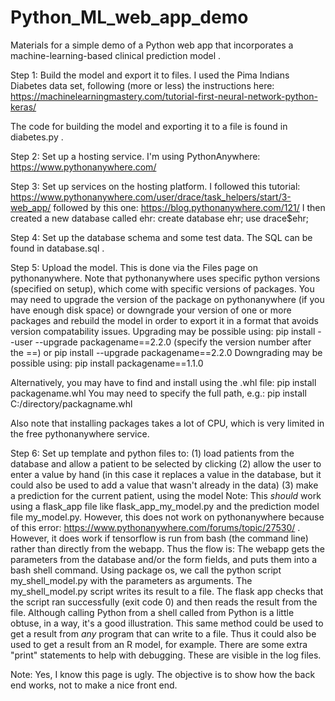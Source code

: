 # Python_ML_web_app_demo
Materials for a simple demo of a Python web app that incorporates a machine-learning-based clinical prediction model .

Step 1: Build the model and export it to files. I used the Pima Indians Diabetes data set, following (more or less) the instructions here:
https://machinelearningmastery.com/tutorial-first-neural-network-python-keras/

The code for building the model and exporting it to a file is found in diabetes.py .

Step 2: Set up a hosting service. I'm using PythonAnywhere: https://www.pythonanywhere.com/

Step 3: Set up services on the hosting platform. I followed this tutorial: https://www.pythonanywhere.com/user/drace/task_helpers/start/3-web_app/
followed by this one: https://blog.pythonanywhere.com/121/
I then created a new database called ehr:
create database ehr;
use drace$ehr;

Step 4: Set up the database schema and some test data. The SQL can be found in database.sql .

Step 5: Upload the model. This is done via the Files page on pythonanywhere. Note that pythonanywhere uses specific python versions (specified on setup), which come with specific versions of packages. You may need to upgrade the version of the package on pythonanywhere (if you have enough disk space) or downgrade your version of one or more packages and rebuild the model in order to export it in a format that avoids version compatability issues.
Upgrading may be possible using:
pip install --user --upgrade packagename==2.2.0
(specify the version number after the ==)
or
pip install --upgrade packagename==2.2.0
Downgrading may be possible using:
pip install packagename==1.1.0

Alternatively, you may have to find and install using the .whl file:
pip install packagename.whl
You may need to specify the full path, e.g.: pip install C:/directory/packagname.whl

Also note that installing packages takes a lot of CPU, which is very limited in the free pythonanywhere service.


Step 6: Set up template and python files to:
(1) load patients from the database and allow a patient to be selected by clicking
(2) allow the user to enter a value by hand (in this case it replaces a value in the database, but it could also be used to add a value that wasn't already in the data)
(3) make a prediction for the current patient, using the model
Note: This *should* work using a flask_app file like flask_app_my_model.py and the prediction model file my_model.py. However, this does not work on pythonanywhere because of this error: https://www.pythonanywhere.com/forums/topic/27530/ .
However, it does work if tensorflow is run from bash (the command line) rather than directly from the webapp.
Thus the flow is:
The webapp gets the parameters from the database and/or the form fields, and puts them into a bash shell command.
Using package os, we call the python script my_shell_model.py with the parameters as arguments.
The my_shell_model.py script writes its result to a file.
The flask app checks that the script ran successfully (exit code 0) and then reads the result from the file.
Although calling Python from a shell called from Python is a little obtuse, in a way, it's a good illustration. This same method could be used to get a result from *any* program that can write to a file. Thus it could also be used to get a result from an R model, for example.
There are some extra "print" statements to help with debugging. These are visible in the log files.

Note: Yes, I know this page is ugly. The objective is to show how the back end works, not to make a nice front end.
